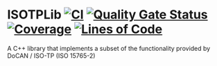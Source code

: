 # ISOTPLib [![CI](https://github.com/PurifyMyWater/ISOTPLib/actions/workflows/CI.yml/badge.svg)](https://github.com/PurifyMyWater/ISOTPLib/actions/workflows/CI.yml) [![Quality Gate Status](https://sonarcloud.io/api/project_badges/measure?project=PurifyMyWater_ISOTPLib&metric=alert_status)](https://sonarcloud.io/summary/new_code?id=PurifyMyWater_ISOTPLib) [![Coverage](https://sonarcloud.io/api/project_badges/measure?project=PurifyMyWater_ISOTPLib&metric=coverage)](https://sonarcloud.io/summary/new_code?id=PurifyMyWater_ISOTPLib) [![Lines of Code](https://sonarcloud.io/api/project_badges/measure?project=PurifyMyWater_ISOTPLib&metric=ncloc)](https://sonarcloud.io/summary/new_code?id=PurifyMyWater_ISOTPLib)
A C++ library that implements a subset of the functionality provided by DoCAN / ISO-TP (ISO 15765-2)
